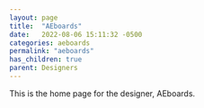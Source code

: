 ```yaml
---
layout: page
title:  "AEboards"
date:   2022-08-06 15:11:32 -0500
categories: aeboards
permalink: "aeboards"
has_children: true
parent: Designers
---
```

This is the home page for the designer, AEboards.
